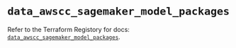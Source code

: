# `data_awscc_sagemaker_model_packages`

Refer to the Terraform Registory for docs: [`data_awscc_sagemaker_model_packages`](https://registry.terraform.io/providers/hashicorp/awscc/0.70.0/docs/data-sources/sagemaker_model_packages).
